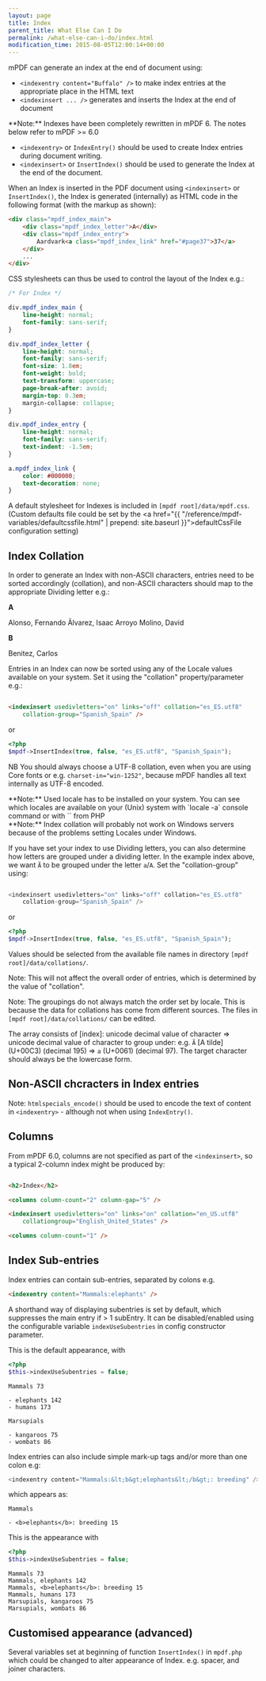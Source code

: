 ```yaml
---
layout: page
title: Index
parent_title: What Else Can I Do
permalink: /what-else-can-i-do/index.html
modification_time: 2015-08-05T12:00:14+00:00
---
```


mPDF can generate an index at the end of document using:

- `<indexentry content="Buffalo" />`
  to make index entries at the appropriate place in the HTML text
- `<indexinsert ... />`
  generates and inserts the Index at the end of document

<div class="alert alert-info" role="alert" markdown="1">
  **Note:** Indexes have been completely rewritten in mPDF 6. The notes below refer to mPDF >= 6.0
</div>

- `<indexentry>` or `IndexEntry()` should be used to create Index entries during document writing.
- `<indexinsert>` or `InsertIndex()` should be used to generate the Index at the end of the document.

When an Index is inserted in the PDF document using `<indexinsert>` or `InsertIndex()`, the Index is generated
(internally) as HTML code in the following format (with the markup as shown):

```html
<div class="mpdf_index_main">
    <div class="mpdf_index_letter">A</div>
    <div class="mpdf_index_entry">
        Aardvark<a class="mpdf_index_link" href="#page37">37</a>
    </div>
    ...
</div>

```

CSS stylesheets can thus be used to control the layout of the Index e.g.:

```css
/* For Index */

div.mpdf_index_main {
    line-height: normal;
    font-family: sans-serif;
}

div.mpdf_index_letter {
    line-height: normal;
    font-family: sans-serif;
    font-size: 1.8em;
    font-weight: bold;
    text-transform: uppercase;
    page-break-after: avoid;
    margin-top: 0.3em;
    margin-collapse: collapse;
}

div.mpdf_index_entry {
    line-height: normal;
    font-family: sans-serif;
    text-indent: -1.5em;
}

a.mpdf_index_link {
    color: #000000;
    text-decoration: none;
}

```

A default stylesheet for Indexes is included in `[mpdf root]/data/mpdf.css`. (Custom defaults file could be set by
the <a href="{{ "/reference/mpdf-variables/defaultcssfile.html" | prepend: site.baseurl }}">defaultCssFile</a> configuration setting)

## Index Collation

In order to generate an Index with non-ASCII characters, entries need to be sorted accordingly (collation), and
non-ASCII characters should map to the appropriate Dividing letter e.g.:

**A**

Alonso, Fernando
Ãlvarez, Isaac
Arroyo Molino, David

**B**

Benitez, Carlos

Entries in an Index can now be sorted using any of the Locale values available on your system. Set it using
the "collation" property/parameter e.g.:

```html

<indexinsert usedivletters="on" links="off" collation="es_ES.utf8"
    collation-group="Spanish_Spain" />

```

or

```php
<?php
$mpdf->InsertIndex(true, false, "es_ES.utf8", "Spanish_Spain");

```

NB You should always choose a UTF-8 collation, even when you are using Core fonts or e.g. `charset-in="win-1252"`, because
mPDF handles all text internally as UTF-8 encoded.

<div class="alert alert-info" role="alert" markdown="1">
  **Note:** Used locale has to be installed on your system.
  You can see which locales are available on your (Unix) system with `locale -a` console command
  or with `<?php system('locale -a') ?>` from PHP
</div>

<div class="alert alert-info" role="alert" markdown="1">
  **Note:** Index collation will probably not work on Windows servers because of the problems setting Locales under Windows.
</div>


If you have set your index to use Dividing letters, you can also determine how letters are grouped under a dividing
letter. In the example index above, we want `Ã` to be grouped under the letter `a`/`A`. Set the "collation-group" using:

```php

<indexinsert usedivletters="on" links="off" collation="es_ES.utf8"
    collation-group="Spanish_Spain" />

```

or

```php
<?php
$mpdf->InsertIndex(true, false, "es_ES.utf8", "Spanish_Spain");

```

Values should be selected from the available file names in directory `[mpdf root]/data/collations/`.

Note: This will not affect the overall order of entries, which is determined by the value of "collation".

Note: The groupings do not always match the order set by locale. This is because the data for collations has come from
different sources. The files in `[mpdf root]/data/collations/` can be edited.

The array consists of [index]: unicode decimal value of character => unicode decimal value of character to group
under: e.g. `Ã` [A tilde] (U+00C3) (decimal 195) => `a` (U+0061) (decimal 97). The target character should always be
the lowercase form.

## Non-ASCII chcracters in Index entries

Note: `htmlspecials_encode()` should be used to encode the text of content in `<indexentry>` - although not when using
`IndexEntry()`.

## Columns

From mPDF 6.0, columns are not specified as part of the `<indexinsert>`, so a typical 2-column index might be
produced by:

```html

<h2>Index</h2>

<columns column-count="2" column-gap="5" />

<indexinsert usedivletters="on" links="on" collation="en_US.utf8"
    collationgroup="English_United_States" />

<columns column-count="1" />

```

## Index Sub-entries

Index entries can contain sub-entries, separated by colons e.g.

```html
<indexentry content="Mammals:elephants" />
```

A shorthand way of displaying subentries is set by default, which suppresses the main entry if > 1 subEntry.
It can be disabled/enabled using the configurable variable `indexUseSubentries` in config constructor parameter.

This is the default appearance, with
```php
<?php
$this->indexUseSubentries = false;

```

```
Mammals 73

- elephants 142
- humans 173

Marsupials

- kangaroos 75
- wombats 86
```

Index entries can also include simple mark-up tags and/or more than one colon e.g:

```php
<indexentry content="Mammals:&lt;b&gt;elephants&lt;/b&gt;: breeding" />
```

which appears as:

```
Mammals

- <b>elephants</b>: breeding 15
```

This is the appearance with
```php
<?php
$this->indexUseSubentries = false;

```

```
Mammals 73
Mammals, elephants 142
Mammals, <b>elephants</b>: breeding 15
Mammals, humans 173
Marsupials, kangaroos 75
Marsupials, wombats 86
```

## Customised appearance (advanced)

Several variables set at beginning of function `InsertIndex()` in `mpdf.php` which could be changed to alter appearance of
Index. e.g. spacer, and joiner characters.

